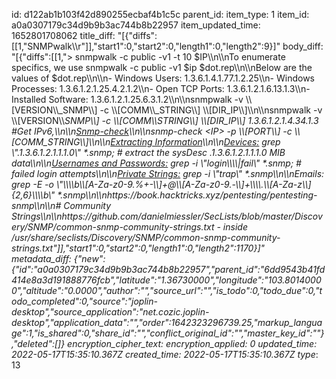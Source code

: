 id: d122ab1b103f42d890255ecbaf4b1c5c
parent_id: 
item_type: 1
item_id: a0a0307179c34d9b9b3ac744b8b22957
item_updated_time: 1652801708062
title_diff: "[{\"diffs\":[[1,\"SNMPwalk\\\r\"]],\"start1\":0,\"start2\":0,\"length1\":0,\"length2\":9}]"
body_diff: "[{\"diffs\":[[1,\"> snmpwalk -c public -v1 -t 10 $IP\\\n\\\nTo enumerate specifics, we use snmpwalk -c public -v1 $ip $dot.rep\\\n\\\nBelow are the values of $dot.rep\\\n\\\n- Windows Users: 1.3.6.1.4.1.77.1.2.25\\\n- Windows Processes: 1.3.6.1.2.1.25.4.2.1.2\\\n- Open TCP Ports: 1.3.6.1.2.1.6.13.1.3\\\n- Installed Software: 1.3.6.1.2.1.25.6.3.1.2\\\n\\\nsnmpwalk -v \\\\[VERSION\\\\_SNMP\\\\] -c \\\\[COMM\\\\_STRING\\\\] \\\\[DIR_IP\\\\]\\\n\\\nsnmpwalk -v \\\\[VERSION\\\\_SNMP\\\\] -c \\\\[COMM\\\\_STRING\\\\] \\\\[DIR_IP\\\\] 1.3.6.1.2.1.4.34.1.3 #Get IPv6,\\\n\\\n<ins>Snmp-check</ins>\\\n\\\nsnmp-check &lt;IP&gt; -p \\\\[PORT\\\\] -c \\\\[COMM_STRING\\\\]\\\n\\\n<ins>Extracting Information</ins>\\\n\\\n<ins>Devices:</ins> grep \\\".1.3.6.1.2.1.1.1.0\\\" *.snmp; # extract the sysDesc .1.3.6.1.2.1.1.1.0 MIB data\\\n\\\n<ins>Usernames and Passwords:</ins> grep -i \\\"login\\\\\\\\|fail\\\" *.snmp; # failed login attempts\\\n\\\n<ins>Private Strings:</ins> grep -i \\\"trap\\\" *.snmp\\\n\\\nEmails: grep -E -o \\\"\\\\\\\\b\\\\[A-Za-z0-9._%+-\\\\]+@\\\\[A-Za-z0-9.-\\\\]+\\\\\\\\.\\\\[A-Za-z\\\\]{2,6}\\\\\\\\b\\\" *.snmp\\\n\\\nhttps://book.hacktricks.xyz/pentesting/pentesting-snmp\\\n\\\n# Community Strings\\\n\\\nhttps://github.com/danielmiessler/SecLists/blob/master/Discovery/SNMP/common-snmp-community-strings.txt - inside /usr/share/seclists/Discovery/SNMP/common-snmp-community-strings.txt\"]],\"start1\":0,\"start2\":0,\"length1\":0,\"length2\":1170}]"
metadata_diff: {"new":{"id":"a0a0307179c34d9b9b3ac744b8b22957","parent_id":"6dd9543b41fd414e8a3d191888776fcb","latitude":"1.36730000","longitude":"103.80140000","altitude":"0.0000","author":"","source_url":"","is_todo":0,"todo_due":0,"todo_completed":0,"source":"joplin-desktop","source_application":"net.cozic.joplin-desktop","application_data":"","order":1642323296739.25,"markup_language":1,"is_shared":0,"share_id":"","conflict_original_id":"","master_key_id":""},"deleted":[]}
encryption_cipher_text: 
encryption_applied: 0
updated_time: 2022-05-17T15:35:10.367Z
created_time: 2022-05-17T15:35:10.367Z
type_: 13